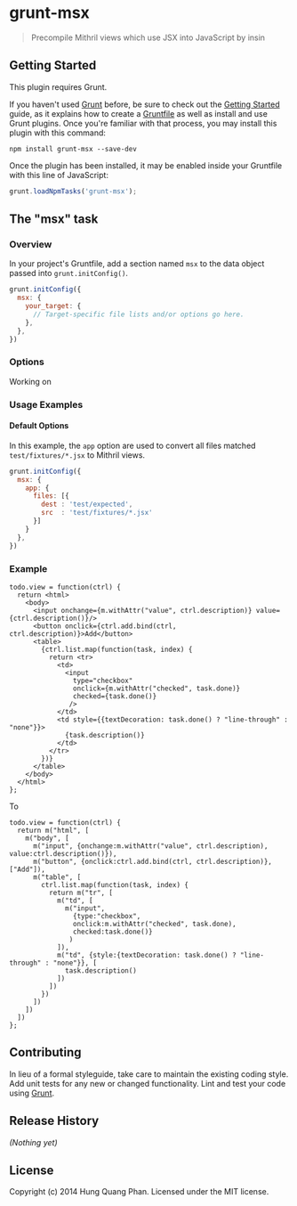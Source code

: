 # grunt-msx

> Precompile Mithril views which use JSX into JavaScript by insin

## Getting Started
This plugin requires Grunt.

If you haven't used [Grunt](http://gruntjs.com/) before, be sure to check out the [Getting Started](http://gruntjs.com/getting-started) guide, as it explains how to create a [Gruntfile](http://gruntjs.com/sample-gruntfile) as well as install and use Grunt plugins. Once you're familiar with that process, you may install this plugin with this command:

```shell
npm install grunt-msx --save-dev
```

Once the plugin has been installed, it may be enabled inside your Gruntfile with this line of JavaScript:

```js
grunt.loadNpmTasks('grunt-msx');
```

## The "msx" task

### Overview
In your project's Gruntfile, add a section named `msx` to the data object passed into `grunt.initConfig()`.

```js
grunt.initConfig({
  msx: {
    your_target: {
      // Target-specific file lists and/or options go here.
    },
  },
})
```

### Options
Working on

### Usage Examples

#### Default Options
In this example, the `app` option are used to convert all files matched `test/fixtures/*.jsx` to Mithril views.

```js
grunt.initConfig({
  msx: {
    app: {
      files: [{
        dest : 'test/expected',
        src  : 'test/fixtures/*.jsx'
      }]
    }
  },
})
```

### Example
```
todo.view = function(ctrl) {
  return <html>
    <body>
      <input onchange={m.withAttr("value", ctrl.description)} value={ctrl.description()}/>
      <button onclick={ctrl.add.bind(ctrl, ctrl.description)}>Add</button>
      <table>
        {ctrl.list.map(function(task, index) {
          return <tr>
            <td>
              <input
                type="checkbox"
                onclick={m.withAttr("checked", task.done)}
                checked={task.done()}
               />
            </td>
            <td style={{textDecoration: task.done() ? "line-through" : "none"}}>
              {task.description()}
            </td>
          </tr>
        })}
      </table>
    </body>
  </html>
};
```

To

```
todo.view = function(ctrl) {
  return m("html", [
    m("body", [
      m("input", {onchange:m.withAttr("value", ctrl.description), value:ctrl.description()}),
      m("button", {onclick:ctrl.add.bind(ctrl, ctrl.description)}, ["Add"]),
      m("table", [
        ctrl.list.map(function(task, index) {
          return m("tr", [
            m("td", [
              m("input",
                {type:"checkbox",
                onclick:m.withAttr("checked", task.done),
                checked:task.done()}
               )
            ]),
            m("td", {style:{textDecoration: task.done() ? "line-through" : "none"}}, [
              task.description()
            ])
          ])
        })
      ])
    ])
  ])
};
```

## Contributing
In lieu of a formal styleguide, take care to maintain the existing coding style. Add unit tests for any new or changed functionality. Lint and test your code using [Grunt](http://gruntjs.com/).

## Release History
_(Nothing yet)_

## License
Copyright (c) 2014 Hung Quang Phan. Licensed under the MIT license.
